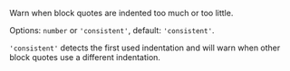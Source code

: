 Warn when block quotes are indented too much or too little.

Options: `number` or `'consistent'`, default: `'consistent'`.

`'consistent'` detects the first used indentation and will warn when
other block quotes use a different indentation.